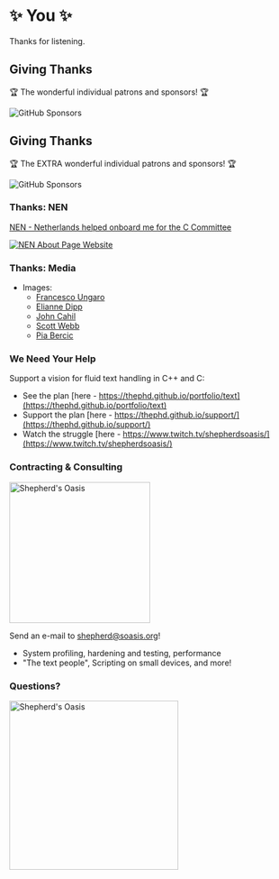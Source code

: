 # ✨ You ✨

Thanks for listening.




## Giving Thanks

🏆 The wonderful individual patrons and sponsors! 🏆

<img src="resources/Sponsors-Old.png" alt="GitHub Sponsors"/>


## Giving Thanks

🏆 The EXTRA wonderful individual patrons and sponsors! 🏆

<img src="resources/Sponsors.png" alt="GitHub Sponsors"/>


### Thanks: NEN

[NEN - Netherlands helped onboard me for the C Committee](https://www.nen.nl/About-NEN.htm)

[![NEN About Page Website](resources/NEN.png)](https://www.nen.nl/About-NEN.htm)


### Thanks: Media

- Images:
  - [Francesco Ungaro](https://www.instagram.com/_francesco_ungaro_)
  - [Elianne Dipp](https://www.instagram.com/eliannedipp)
  - [John Cahil](https://instagram.com/cahilrom)
  - [Scott Webb](https://instagram.com/scottwebb)
  - [Pia Bercic](https://instagram.com/pspov)


### We Need Your Help

Support a vision for fluid text handling in C++ and C:

- See the plan [here - https://thephd.github.io/portfolio/text](https://thephd.github.io/portfolio/text)
- Support the plan [here - https://thephd.github.io/support/](https://thephd.github.io/support/)
- Watch the struggle [here -  https://www.twitch.tv/shepherdsoasis/](https://www.twitch.tv/shepherdsoasis/)


### Contracting & Consulting

<img src="resources/soasis.png" alt="Shepherd's Oasis" width="250px" height="250px" style="border: 0; background: none; box-shadow : none;"/>
<br/>

Send an e-mail to [shepherd@soasis.org](mailto:shepherd@soasis.org)!

- System profiling, hardening and testing, performance
- "The text people", Scripting on small devices, and more!


### Questions?

<img src="resources/soasis.png" alt="Shepherd's Oasis" width="300px" height="300px" style="border: 0; background: none; box-shadow : none;"/>
<br/>
